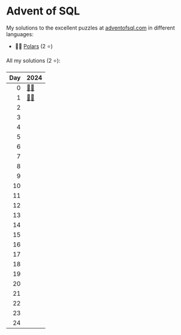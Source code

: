# Advent of SQL

My solutions to the excellent puzzles at [adventofsql.com](http://adventofsql.com/) in different languages:

- 🐻‍❄️ [Polars](polars/) (2 ⭐)

All my solutions (2 ⭐):

|  Day | 2024                                                              |
| ---: | :---------------------------------------------------------------- |
|    0 | [🐻‍❄️](polars/2024/00_the_great_christmas_analytics_crisis_of_2024) |
|    1 | [🐻‍❄️](polars/2024/01_santas_gift_list_parser)                      |
|    2 |                                                                   |
|    3 |                                                                   |
|    4 |                                                                   |
|    5 |                                                                   |
|    6 |                                                                   |
|    7 |                                                                   |
|    8 |                                                                   |
|    9 |                                                                   |
|   10 |                                                                   |
|   11 |                                                                   |
|   12 |                                                                   |
|   13 |                                                                   |
|   14 |                                                                   |
|   15 |                                                                   |
|   16 |                                                                   |
|   17 |                                                                   |
|   18 |                                                                   |
|   19 |                                                                   |
|   20 |                                                                   |
|   21 |                                                                   |
|   22 |                                                                   |
|   23 |                                                                   |
|   24 |                                                                   |
